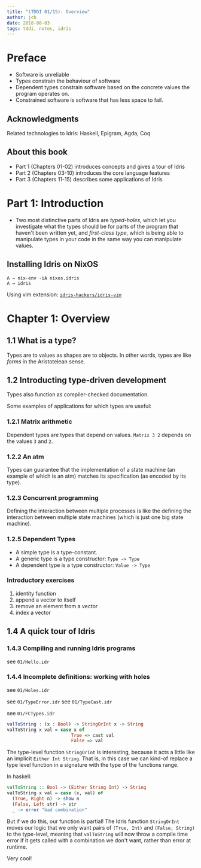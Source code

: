 ```yaml
---
title: "(TDDI 01/15): Overview"
author: jcb
date: 2018-08-03
tags: tddi, notes, idris
---
```


# Preface

- Software is unreliable
- Types constrain the behaviour of software
- Dependent types constrain software based on the concrete values the program
  operates on.
- Constrained software is software that has less space to fail.

## Acknowledgments

Related technologies to Idris: Haskell, Epigram, Agda, Coq

## About this book

- Part 1 (Chapters 01-02) introduces concepts and gives a tour of Idris
- Part 2 (Chapters 03-10) introduces the core language features
- Part 3 (Chapters 11-15) describes some applications of Idris

# Part 1: Introduction

- Two most distinctive parts of Idris are *typed-holes*, which let you
  investigate what the types should be for parts of the program that haven't
  been written yet, and *first-class type*, which is being able to manipulate
  types in your code in the same way you can manipulate values.

## Installing Idris on NixOS

```
Λ → nix-env -iA nixos.idris
Λ → idris
```

Using vim extension: [`idris-hackers/idris-vim`](https://vimawesome.com/plugin/idris-vim)

# Chapter 1: Overview

## 1.1 What is a type?

Types are to values as shapes are to objects. In other words, types are like
*forms* in the Aristotelean sense.

## 1.2 Introducting type-driven development

Types also function as compiler-checked documentation.

Some examples of applications for which types are useful:

### 1.2.1 Matrix arithmetic

Dependent types are types that depend on values. `Matrix 3 2` depends on the
values `3` and `2`.

### 1.2.2 An atm

Types can guarantee that the implementation of a state machine (an example of
which is an atm) matches its specification (as encoded by its type).

### 1.2.3 Concurrent programming

Defining the interaction between multiple processes is like the defining the
interaction between multiple state machines (which is just one big state
machine).

### 1.2.5 Dependent Types

- A simple type is a type-constant.
- A generic type is a type constructor: `Type -> Type`
- A dependent type is a type constructor: `Value -> Type`

### Introductory exercises

1. identity function
2. append a vector to itself
3. remove an element from a vector
4. index a vector


## 1.4 A quick tour of Idris

### 1.4.3 Compiling and running Idris programs

see `01/Hello.idr`


### 1.4.4 Incomplete definitions: working with holes

see `01/Holes.idr`

see `01/TypeError.idr`
see `01/TypeCast.idr`

see `01/FCTypes.idr`

```idris
valToString : (x : Bool) -> StringOrInt x -> String
valToString x val = case x of
                        True => cast val
                        False => val
```

The type-level function `StringOrInt` is interesting, because it acts a little
like an implicit `Either Int String`. That is, in this case we can kind-of
replace a type level function in a signature with the type of the functions
range.

In haskell:

```haskell
valToString :: Bool -> (Either String Int) -> String
valToString x val = case (x, val) of
  (True, Right n) -> show n
  (False, Left str) -> str
  _ -> error "bad combination"
```

But if we do this, our function is partial! The Idris function `StringOrInt`
moves our logic that we only want pairs of `(True, Int)` and `(False, String)`
to the type-level, meaning that `valToString` will now throw a compile time
error if it gets called with a combination we don't want, rather than error at
runtime.

Very cool!
